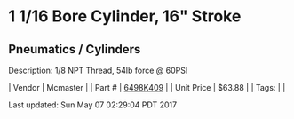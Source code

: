 # 1 1/16 Bore Cylinder, 16" Stroke
## Pneumatics / Cylinders
Description: 	1/8 NPT Thread, 54lb force @ 60PSI 

| Vendor | Mcmaster | 
| Part # | [6498K409](https://www.mcmaster.com/#6498K409) | 
| Unit Price | $63.88 | 
| Tags: |  | 

Last updated: Sun May 07 02:29:04 PDT 2017